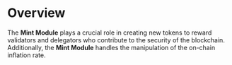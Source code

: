 # **Overview**

The **Mint Module** plays a crucial role in creating new tokens to reward validators and delegators who contribute to the security of the blockchain. Additionally, the **Mint Module** handles the manipulation of the on-chain inflation rate.
